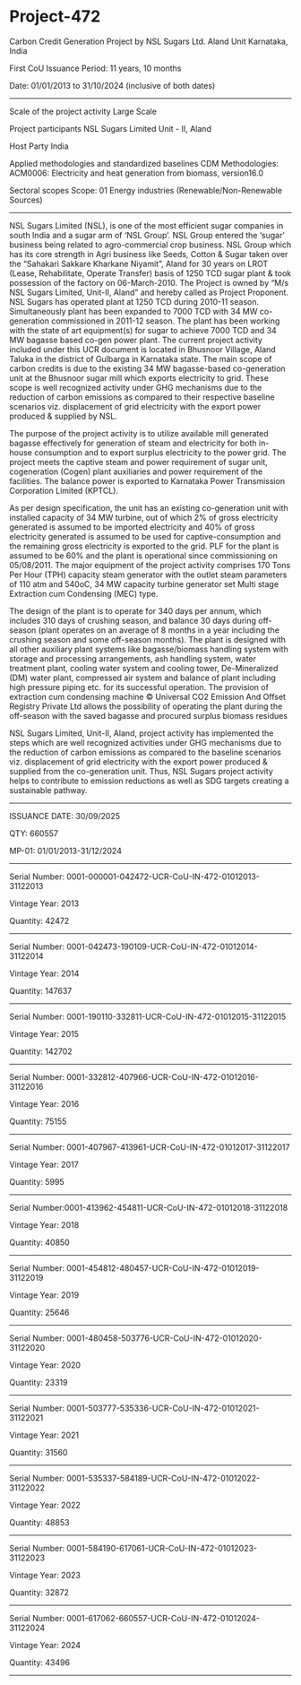 # Project-472
Carbon Credit Generation Project by NSL Sugars Ltd. Aland Unit Karnataka, India

First CoU Issuance Period: 11 years, 10 months

Date: 01/01/2013 to 31/10/2024 (inclusive of both dates)
_________________
Scale of the project activity Large Scale

Project participants NSL Sugars Limited Unit - II, Aland

Host Party India

Applied methodologies and
standardized baselines
CDM Methodologies:
ACM0006: Electricity and heat generation from biomass, version16.0

Sectoral scopes Scope: 01 Energy industries (Renewable/Non-Renewable Sources)
______________
NSL Sugars Limited (NSL), is one of the most efficient sugar companies in south India and a sugar
arm of ‘NSL Group’. NSL Group entered the ‘sugar’ business being related to agro-commercial crop
business. NSL Group which has its core strength in Agri business like Seeds, Cotton & Sugar taken
over the “Sahakari Sakkare Kharkane Niyamit”, Aland for 30 years on LROT (Lease, Rehabilitate,
Operate Transfer) basis of 1250 TCD sugar plant & took possession of the factory on 06-March-2010.
The Project is owned by “M/s NSL Sugars Limited, Unit-II, Aland” and hereby called as Project
Proponent.
NSL Sugars has operated plant at 1250 TCD during 2010-11 season. Simultaneously plant has been
expanded to 7000 TCD with 34 MW co-generation commissioned in 2011-12 season. The plant has
been working with the state of art equipment(s) for sugar to achieve 7000 TCD and 34 MW bagasse
based co-gen power plant.
The current project activity included under this UCR document is located in Bhusnoor Village, Aland
Taluka in the district of Gulbarga in Karnataka state. The main scope of carbon credits is due to the
existing 34 MW bagasse-based co-generation unit at the Bhusnoor sugar mill which exports
electricity to grid.
These scope is well recognized activity under GHG mechanisms due to the reduction of carbon
emissions as compared to their respective baseline scenarios viz. displacement of grid electricity with
the export power produced & supplied by NSL.

The purpose of the project activity is to utilize available mill generated bagasse effectively for
generation of steam and electricity for both in-house consumption and to export surplus electricity to
the power grid. The project meets the captive steam and power requirement of sugar unit, cogeneration (Cogen) plant auxiliaries and power requirement of the facilities. The balance power is exported to Karnataka Power Transmission Corporation Limited (KPTCL).

As per design specification, the unit has an existing co-generation unit with installed capacity of 34
MW turbine, out of which 2% of gross electricity generated is assumed to be imported electricity and
40% of gross electricity generated is assumed to be used for captive-consumption and the remaining
gross electricity is exported to the grid. PLF for the plant is assumed to be 60% and the plant is
operational since commissioning on 05/08/2011.
The major equipment of the project activity comprises 170 Tons Per Hour (TPH) capacity steam
generator with the outlet steam parameters of 110 atm and 540oC, 34 MW capacity turbine generator
set Multi stage Extraction cum Condensing (MEC) type.

The design of the plant is to operate for 340 days per annum, which includes 310 days of crushing
season, and balance 30 days during off-season (plant operates on an average of 8 months in a year
including the crushing season and some off-season months). The plant is designed with all other
auxiliary plant systems like bagasse/biomass handling system with storage and processing
arrangements, ash handling system, water treatment plant, cooling water system and cooling tower,
De-Mineralized (DM) water plant, compressed air system and balance of plant including high
pressure piping etc. for its successful operation. The provision of extraction cum condensing machine
© Universal CO2 Emission And Offset Registry Private Ltd
allows the possibility of operating the plant during the off-season with the saved bagasse and procured
surplus biomass residues

NSL Sugars Limited, Unit-II, Aland, project activity has implemented the steps which are well
recognized activities under GHG mechanisms due to the reduction of carbon emissions as compared
to the baseline scenarios viz. displacement of grid electricity with the export power produced &
supplied from the co-generation unit. Thus, NSL Sugars project activity helps to contribute to
emission reductions as well as SDG targets creating a sustainable pathway. 
__________
ISSUANCE DATE: 30/09/2025

QTY: 660557

MP-01: 01/01/2013-31/12/2024
______________
Serial Number: 0001-000001-042472-UCR-CoU-IN-472-01012013-31122013

Vintage Year: 2013

Quantity: 42472
_____________
Serial Number: 0001-042473-190109-UCR-CoU-IN-472-01012014-31122014

Vintage Year: 2014

Quantity: 147637
___________
Serial Number: 0001-190110-332811-UCR-CoU-IN-472-01012015-31122015

Vintage Year: 2015

Quantity: 142702
_________
Serial Number: 0001-332812-407966-UCR-CoU-IN-472-01012016-31122016

Vintage Year: 2016

Quantity: 75155
_____________
Serial Number: 0001-407967-413961-UCR-CoU-IN-472-01012017-31122017

Vintage Year: 2017

Quantity: 5995
___________
Serial Number:0001-413962-454811-UCR-CoU-IN-472-01012018-31122018

Vintage Year: 2018

Quantity: 40850
___________
Serial Number: 0001-454812-480457-UCR-CoU-IN-472-01012019-31122019

Vintage Year: 2019

Quantity: 25646
___________
Serial Number: 0001-480458-503776-UCR-CoU-IN-472-01012020-31122020

Vintage Year: 2020

Quantity: 23319
__________
Serial Number: 0001-503777-535336-UCR-CoU-IN-472-01012021-31122021

Vintage Year: 2021

Quantity: 31560
____________
Serial Number: 0001-535337-584189-UCR-CoU-IN-472-01012022-31122022

Vintage Year: 2022

Quantity: 48853
______________
Serial Number: 0001-584190-617061-UCR-CoU-IN-472-01012023-31122023

Vintage Year: 2023

Quantity: 32872
____________
Serial Number: 0001-617062-660557-UCR-CoU-IN-472-01012024-31122024

Vintage Year: 2024

Quantity: 43496
____________
